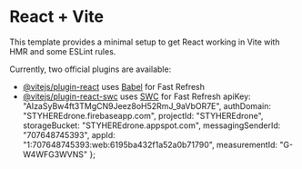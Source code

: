 # React + Vite

This template provides a minimal setup to get React working in Vite with HMR and some ESLint rules.

Currently, two official plugins are available:

- [@vitejs/plugin-react](https://github.com/vitejs/vite-plugin-react/blob/main/packages/plugin-react/README.md) uses [Babel](https://babeljs.io/) for Fast Refresh
- [@vitejs/plugin-react-swc](https://github.com/vitejs/vite-plugin-react-swc) uses [SWC](https://swc.rs/) for Fast Refresh
  apiKey: "AIzaSyBw4ft3TMgCN9Jeez8oH52RmJ_9aVbOR7E",
  authDomain: "STYHEREdrone.firebaseapp.com",
  projectId: "STYHEREdrone",
  storageBucket: "STYHEREdrone.appspot.com",
  messagingSenderId: "707648745393",
  appId: "1:707648745393:web:6195ba432f1a52a0b71790",
  measurementId: "G-W4WFG3WVNS"
};